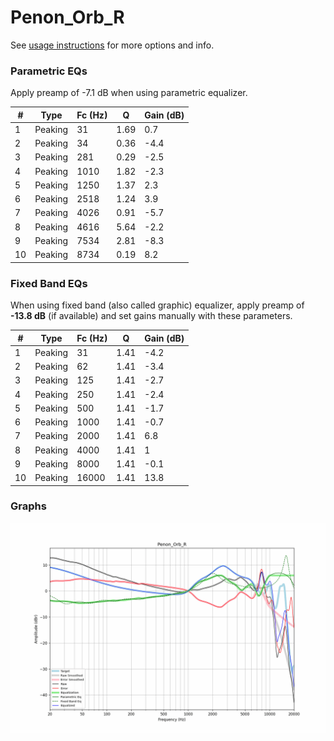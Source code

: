 # Penon_Orb_R
See [usage instructions](https://github.com/jaakkopasanen/AutoEq#usage) for more options and info.

### Parametric EQs
Apply preamp of -7.1 dB when using parametric equalizer.

|   # | Type    |   Fc (Hz) |    Q |   Gain (dB) |
|-----|---------|-----------|------|-------------|
|   1 | Peaking |        31 | 1.69 |         0.7 |
|   2 | Peaking |        34 | 0.36 |        -4.4 |
|   3 | Peaking |       281 | 0.29 |        -2.5 |
|   4 | Peaking |      1010 | 1.82 |        -2.3 |
|   5 | Peaking |      1250 | 1.37 |         2.3 |
|   6 | Peaking |      2518 | 1.24 |         3.9 |
|   7 | Peaking |      4026 | 0.91 |        -5.7 |
|   8 | Peaking |      4616 | 5.64 |        -2.2 |
|   9 | Peaking |      7534 | 2.81 |        -8.3 |
|  10 | Peaking |      8734 | 0.19 |         8.2 |

### Fixed Band EQs
When using fixed band (also called graphic) equalizer, apply preamp of **-13.8 dB** (if available) and set gains manually with these parameters.

|   # | Type    |   Fc (Hz) |    Q |   Gain (dB) |
|-----|---------|-----------|------|-------------|
|   1 | Peaking |        31 | 1.41 |        -4.2 |
|   2 | Peaking |        62 | 1.41 |        -3.4 |
|   3 | Peaking |       125 | 1.41 |        -2.7 |
|   4 | Peaking |       250 | 1.41 |        -2.4 |
|   5 | Peaking |       500 | 1.41 |        -1.7 |
|   6 | Peaking |      1000 | 1.41 |        -0.7 |
|   7 | Peaking |      2000 | 1.41 |         6.8 |
|   8 | Peaking |      4000 | 1.41 |         1   |
|   9 | Peaking |      8000 | 1.41 |        -0.1 |
|  10 | Peaking |     16000 | 1.41 |        13.8 |

### Graphs
![](./Penon_Orb_R.png)
